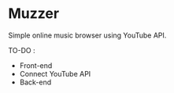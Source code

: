 # Muzzer
Simple online music browser using YouTube API.

TO-DO : 

- Front-end
- Connect YouTube API
- Back-end
